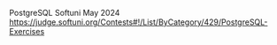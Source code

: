 PostgreSQL Softuni May 2024
https://judge.softuni.org/Contests#!/List/ByCategory/429/PostgreSQL-Exercises
